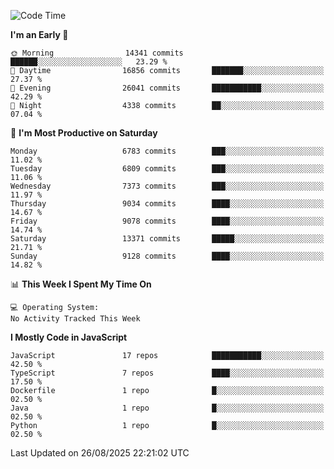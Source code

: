 <!--START_SECTION:waka-->
![Code Time](http://img.shields.io/badge/Code%20Time-3%2C498%20hrs%2059%20mins-blue)

**I'm an Early 🐤** 

```text
🌞 Morning                14341 commits       ██████░░░░░░░░░░░░░░░░░░░   23.29 % 
🌆 Daytime                16856 commits       ███████░░░░░░░░░░░░░░░░░░   27.37 % 
🌃 Evening                26041 commits       ███████████░░░░░░░░░░░░░░   42.29 % 
🌙 Night                  4338 commits        ██░░░░░░░░░░░░░░░░░░░░░░░   07.04 % 
```
📅 **I'm Most Productive on Saturday** 

```text
Monday                   6783 commits        ███░░░░░░░░░░░░░░░░░░░░░░   11.02 % 
Tuesday                  6809 commits        ███░░░░░░░░░░░░░░░░░░░░░░   11.06 % 
Wednesday                7373 commits        ███░░░░░░░░░░░░░░░░░░░░░░   11.97 % 
Thursday                 9034 commits        ████░░░░░░░░░░░░░░░░░░░░░   14.67 % 
Friday                   9078 commits        ████░░░░░░░░░░░░░░░░░░░░░   14.74 % 
Saturday                 13371 commits       █████░░░░░░░░░░░░░░░░░░░░   21.71 % 
Sunday                   9128 commits        ████░░░░░░░░░░░░░░░░░░░░░   14.82 % 
```


📊 **This Week I Spent My Time On** 

```text
💻 Operating System: 
No Activity Tracked This Week
```

**I Mostly Code in JavaScript** 

```text
JavaScript               17 repos            ███████████░░░░░░░░░░░░░░   42.50 % 
TypeScript               7 repos             ████░░░░░░░░░░░░░░░░░░░░░   17.50 % 
Dockerfile               1 repo              █░░░░░░░░░░░░░░░░░░░░░░░░   02.50 % 
Java                     1 repo              █░░░░░░░░░░░░░░░░░░░░░░░░   02.50 % 
Python                   1 repo              █░░░░░░░░░░░░░░░░░░░░░░░░   02.50 % 
```




 Last Updated on 26/08/2025 22:21:02 UTC
<!--END_SECTION:waka-->

<!--
**likaiqiang/likaiqiang** is a ✨ _special_ ✨ repository because its `README.md` (this file) appears on your GitHub profile.

Here are some ideas to get you started:

- 🔭 I’m currently working on ...
- 🌱 I’m currently learning ...
- 👯 I’m looking to collaborate on ...
- 🤔 I’m looking for help with ...
- 💬 Ask me about ...
- 📫 How to reach me: ...
- 😄 Pronouns: ...
- ⚡ Fun fact: ...
-->
